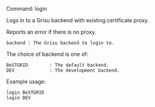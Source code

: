 Command:	login <backend>

Logs in to a Grisu backend with existing certificate proxy. 

Reports an error if there is no proxy.

    backend	: The Grisu backend to login to.

The choice of backend is one of:

    BeSTGRID        : The default backend.
    DEV    			: The development backend.     

Example usage:

    login BeSTGRID
    login DEV 

